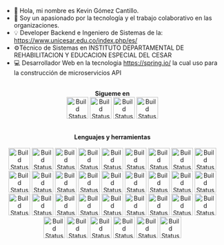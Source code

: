 - 👋 Hola, mi nombre es Kevin Gómez Cantillo.
- 👀 Soy un apasionado por la tecnología y el trabajo colaborativo en las organizaciones.
- 💡 Developer Backend e Ingeniero de Sistemas de la: https://www.unicesar.edu.co/index.php/es/
- ⚙Técnico de Sistemas en INSTITUTO DEPARTAMENTAL DE REHABILITACION Y EDUCACION ESPECIAL DEL CESAR 
- 💻 Desarrollador Web en la tecnologia https://spring.io/ la cual uso para la construcción de microservicios API


<link rel="stylesheet" href="https://cdn.jsdelivr.net/npm/bootswatch@4.5.2/dist/sketchy/bootstrap.min.css" integrity="sha384-RxqHG2ilm4r6aFRpGmBbGTjsqwfqHOKy1ArsMhHusnRO47jcGqpIQqlQK/kmGy9R" crossorigin="anonymous">
<p align="center">
<br>
<label><b>Sigueme en</b></label>
<br>
<a href="https://www.linkedin.com/in/kevin-g%C3%B3mez-cantillo-1aba6a165/"><img src="https://1000logos.net/wp-content/uploads/2017/03/Linkedin-Logo.png" alt="Build Status" height=50></a>
<a href="mailto:servidorkgc@gmail.com"><img src="https://cdn-icons-png.flaticon.com/512/5968/5968534.png" alt="Build Status" height=50></a>
<a href="https://web.facebook.com/kevingc99"><img src="https://icon-library.com/images/facebook-icon-25x25/facebook-icon-25x25-18.jpg" alt="Build Status" height=50></a>
<label><b></b></label>
<a href="https://api.whatsapp.com/send?phone=573113940272"><img src="https://pngimg.com/uploads/whatsapp/whatsapp_PNG95147.png" alt="Build Status" height=50></a>

</p>

<p align="center">
<br>
<label><b>Lenguajes y herramientas</b></label>
<br>
<br>
<a href="#"><img src="https://cdn-icons-png.flaticon.com/512/226/226777.png" alt="Build Status" height=50></a>
<a href="#"><img src="https://cdn-icons-png.flaticon.com/512/1199/1199124.png" alt="Build Status" height=50></a>
<label><b></b></label>
<a href="#"><img src="https://cdn-icons-png.flaticon.com/512/6132/6132221.png" alt="Build Status" height=50></a>
<label><b></b></label>
<a href="#"><img src="https://cdn-icons-png.flaticon.com/512/6132/6132222.png" alt="Build Status" height=50></a>
<a href="#"><img src="https://cdn-icons-png.flaticon.com/512/143/143655.png" alt="Build Status" height=50></a>
<label><b></b></label>
<a href="#"><img src="https://cdn-icons-png.flaticon.com/512/5968/5968381.png" alt="Build Status" height=50></a>
<a href="#"><img src="https://cdn-icons-png.flaticon.com/512/2748/2748941.png" alt="Build Status" height=50></a>
<label><b></b></label>
<a href="#"><img src="https://cdn-icons-png.flaticon.com/512/138/138928.png" alt="Build Status" height=50></a>
<a href="#"><img src="https://cdn-icons-png.flaticon.com/512/1199/1199128.png" alt="Build Status" height=50></a>
<label><b></b></label>
<a href="#"><img src="https://cdn-icons-png.flaticon.com/512/732/732190.png" alt="Build Status" height=50></a>
<a href="#"><img src="https://cdn-icons-png.flaticon.com/512/5968/5968389.png" alt="Build Status" height=50></a>
<label><b></b></label>
<a href="#"><img src="https://cdn-icons-png.flaticon.com/512/5548/5548401.png" alt="Build Status" height=50></a>
<a href="#"><img src="https://cdn-icons-png.flaticon.com/512/5968/5968332.png" alt="Build Status" height=50></a>
<label><b></b></label>
<a href="#"><img src="https://cdn-icons-png.flaticon.com/512/919/919853.png" alt="Build Status" height=50></a>
<a href="#"><img src="https://cdn-icons-png.flaticon.com/512/5968/5968322.png" alt="Build Status" height=50></a>
<label><b></b></label>
<a href="#"><img src="https://cdn-icons-png.flaticon.com/512/4319/4319147.png" alt="Build Status" height=50></a>
<a href="#"><img src="https://cdn-icons-png.flaticon.com/512/919/919856.png" alt="Build Status" height=50></a>
<label><b></b></label>
<a href="#"><img src="https://cdn-icons-png.flaticon.com/512/5968/5968342.png" alt="Build Status" height=50></a>
<a href="#"><img src="https://cdn-icons-png.flaticon.com/512/5968/5968875.png" alt="Build Status" height=50></a>
<label><b></b></label>
<a href="#"><img src="https://cdn-icons-png.flaticon.com/512/5136/5136897.png" alt="Build Status" height=50></a>
<a href="#"><img src="https://cdn-icons-png.flaticon.com/512/5969/5969282.png" alt="Build Status" height=50></a>
<label><b></b></label>
<a href="#"><img src="https://cdn-icons-png.flaticon.com/512/4926/4926624.png" alt="Build Status" height=50></a>
<a href="#"><img src="https://cdn-icons-png.flaticon.com/512/4319/4319210.png" alt="Build Status" height=50></a>
<label><b></b></label>
<a href="#"><img src="https://cdn-icons-png.flaticon.com/512/888/888839.png" alt="Build Status" height=50></a>
<a href="#"><img src="https://cdn-icons-png.flaticon.com/512/6124/6124995.png" alt="Build Status" height=50></a>
<label><b></b></label>
<a href="#"><img src="https://upload.wikimedia.org/wikipedia/commons/2/21/Matlab_Logo.png" alt="Build Status" height=50></a>
<a href="#"><img src="https://cdn-icons-png.flaticon.com/512/5968/5968350.png" alt="Build Status" height=50></a>
<label><b></b></label>
<a href="#"><img src="https://cdn-icons-png.flaticon.com/512/3967/3967189.png" alt="Build Status" height=50></a>
<a href="#"><img src="https://cdn-icons-png.flaticon.com/512/5968/5968520.png" alt="Build Status" height=50></a>
<label><b></b></label>
<a href="#"><img src="https://www.chip.gov.co/schip_rt/plantillas/images/logochip-01.png" alt="Build Status" height=50></a>
<a href="#"><img src="https://www.cundinamarca.gov.co/wcm/connect/45b42bd7-39ae-481a-836f-a428768d10ad/contra%2Bgen.jpg?MOD=AJPERES&CACHEID=ROOTWORKSPACE-45b42bd7-39ae-481a-836f-a428768d10ad-oDsf1Dz" alt="Build Status" height=50></a>
<label><b></b></label>
<a href="#"><img src="https://www.contraloriasai.gov.co/images/LOGO%20SIA%20CONTRALORIAS%20RENDICION%20DE%20CUENTAS/Logo_SIA_Contralorias_Rendicuentas.jpg" alt="Build Status" height=50></a>
<a href="#"><img src="https://coodescor.org.co/sitio/images/news/N5olaRUIHSPbIsx3udW3xoUPGSmyyCaXmLwudR0I.png" alt="Build Status" height=50></a>
  
</p>
